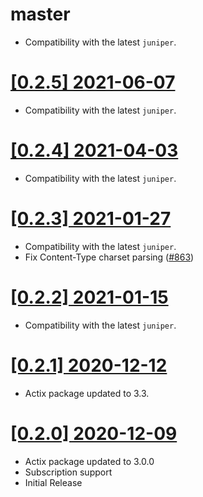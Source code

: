 # master

- Compatibility with the latest `juniper`.

# [[0.2.5] 2021-06-07](https://github.com/graphql-rust/juniper/releases/tag/juniper_actix-0.2.5)

- Compatibility with the latest `juniper`.

# [[0.2.4] 2021-04-03](https://github.com/graphql-rust/juniper/releases/tag/juniper_actix-0.2.4)

- Compatibility with the latest `juniper`.

# [[0.2.3] 2021-01-27](https://github.com/graphql-rust/juniper/releases/tag/juniper_actix-0.2.3)

- Compatibility with the latest `juniper`.
- Fix Content-Type charset parsing ([#863](https://github.com/graphql-rust/juniper/pull/863))

# [[0.2.2] 2021-01-15](https://github.com/graphql-rust/juniper/releases/tag/juniper_actix-0.2.2)

- Compatibility with the latest `juniper`.

# [[0.2.1] 2020-12-12](https://github.com/graphql-rust/juniper/releases/tag/juniper_actix-0.2.1)

- Actix package updated to 3.3.

# [[0.2.0] 2020-12-09](https://github.com/graphql-rust/juniper/releases/tag/juniper_actix-0.2.0)
- Actix package updated to 3.0.0
- Subscription support
- Initial Release
